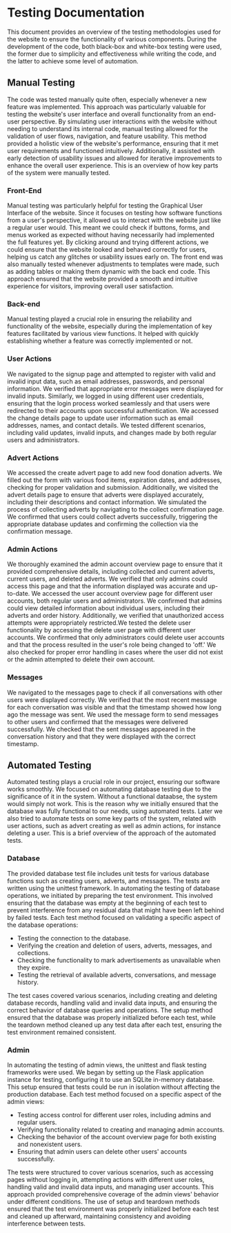 # Testing Documentation

This document provides an overview of the testing methodologies used for the website to ensure the functionality of 
various components. During the development of the code, both black-box and white-box testing were used, the former due to 
simplicity and effectiveness while writing the code, and the latter to achieve some level of automation.


## Manual Testing

The code was tested manually quite often, especially whenever a new feature was implemented.
This approach was particularly valuable for testing the website's user interface and overall functionality from an end-user 
perspective. By simulating user interactions with the website without needing to understand its internal code, manual testing 
allowed for the validation of user flows, navigation, and feature usability. This method provided a holistic view of the website's
performance, ensuring that it met user requirements and functioned intuitively. Additionally, it assisted with early
detection of usability issues and allowed for iterative improvements to enhance the overall user experience. This is an
overview of how key parts of the system were manually tested.

### Front-End 

Manual testing was particularly helpful for testing the Graphical User Interface of the website. Since it focuses
on testing how software functions from a user's perspective, it allowed us to interact with the website just like a regular user would. 
This meant we could check if buttons, forms, and menus worked as expected without having necessarily had implemented the full features yet.
By clicking around and trying different actions, we could ensure that the website looked and behaved correctly for users, helping us catch any glitches 
or usability issues early on. The front end was also manually tested whenever adjustments to templates were made, such as adding tables or making 
them dynamic with the back end code. This approach ensured that the website provided a smooth and intuitive experience for visitors, improving overall user satisfaction.


### Back-end
Manual testing played a crucial role in ensuring the reliability and functionality of the website, especially during the implementation 
of key features facilitated by various view functions. It helped with quickly establishing whether a feature was correctly implemented or not.

### User Actions

We navigated to the signup page and attempted to register with valid and invalid input data, such as email addresses, passwords, and personal information.
We verified that appropriate error messages were displayed for invalid inputs. Similarly, we logged in using different user credentials, ensuring that the 
login process worked seamlessly and that users were redirected to their accounts upon successful authentication. We accessed the change details page to update
user information such as email addresses, names, and contact details. We tested different scenarios, including valid updates, invalid inputs, and changes made 
by both regular users and administrators. 

### Advert Actions

We accessed the create advert page to add new food donation adverts. We filled out the form with various food items, expiration dates, and addresses,
checking for proper validation and submission. Additionally, we visited the advert details page to ensure that adverts were displayed accurately,
including their descriptions and contact information. We simulated the process of collecting adverts by navigating to the collect confirmation page. 
We confirmed that users could collect adverts successfully, triggering the appropriate database updates and confirming 
the collection via the confirmation message.

### Admin Actions
We thoroughly examined the admin account overview page to ensure that it provided comprehensive details, including collected and current adverts,
current users, and deleted adverts. We verified that only admins could access this page and that the information displayed was accurate and up-to-date.
We accessed the user account overview page for different user accounts, both regular users and administrators. We confirmed 
that admins could view detailed information about individual users, including their adverts and order history. Additionally, we verified that unauthorized 
access attempts were appropriately restricted.We tested the delete user functionality by accessing the delete user page with different user accounts. 
We confirmed that only administrators could delete user accounts and that the process resulted in the user's role being changed to 'off.' We also checked 
for proper error handling in cases where the user did not exist or the admin attempted to delete their own account.

### Messages

We navigated to the messages page to check if all conversations with other users were displayed correctly. We verified that the most 
recent message for each conversation was visible and that the timestamp showed how long ago the message was sent. 
We used the message form to send messages to other users and confirmed that the messages were delivered successfully. 
We checked that the sent messages appeared in the conversation history and that they were displayed with the correct timestamp.

## Automated Testing
Automated testing plays a crucial role in our project, ensuring our software works smoothly. We focused on automating 
database testing due to the significance of it in the system. Without a functional dataabse, the system would simply not work.
This is the reason why we initially ensured that the database was fully functional to our needs, using automated tests.
Later we also tried to automate tests on some key parts of the system, related with user actions, such as advert creating 
as well as admin actions, for instance deleting a user. This is a brief overview of the approach of the automated tests.

### Database
The provided database test file includes unit tests for various database functions such as creating users, adverts, and messages. 
The tests are written using the unittest framework. In automating the testing of database operations, we initiated by preparing the 
test environment. This involved ensuring that the database was empty at the beginning of each test to prevent interference from any 
residual data that might have been left behind by failed tests. 
Each test method focused on validating a specific aspect of the database operations:
- Testing the connection to the database.
- Verifying the creation and deletion of users, adverts, messages, and collections.
- Checking the functionality to mark advertisements as unavailable when they expire.
- Testing the retrieval of available adverts, conversations, and message history.

The test cases covered various scenarios, including creating and deleting database records, handling valid and invalid data inputs,
and ensuring the correct behavior of database queries and operations. The setup method ensured that the database was properly 
initialized before each test, while the teardown method cleaned up any test data after each test, ensuring the test environment remained consistent.

### Admin

In automating the testing of admin views, the unittest and flask testing frameworks were used. We began by setting up the Flask application instance for testing,
configuring it to use an SQLite in-memory database. This setup ensured that tests could be run in isolation without affecting the production database.
Each test method focused on a specific aspect of the admin views:
- Testing access control for different user roles, including admins and regular users.
- Verifying functionality related to creating and managing admin accounts.
- Checking the behavior of the account overview page for both existing and nonexistent users.
- Ensuring that admin users can delete other users' accounts successfully.

The tests were structured to cover various scenarios, such as accessing pages without logging in, attempting actions with different user roles, 
handling valid and invalid data inputs, and managing user accounts. This approach provided comprehensive coverage of the admin views' behavior 
under different conditions. The use of setup and teardown methods ensured that the test environment was properly initialized 
before each test and cleaned up afterward, maintaining consistency and avoiding interference between tests. 

